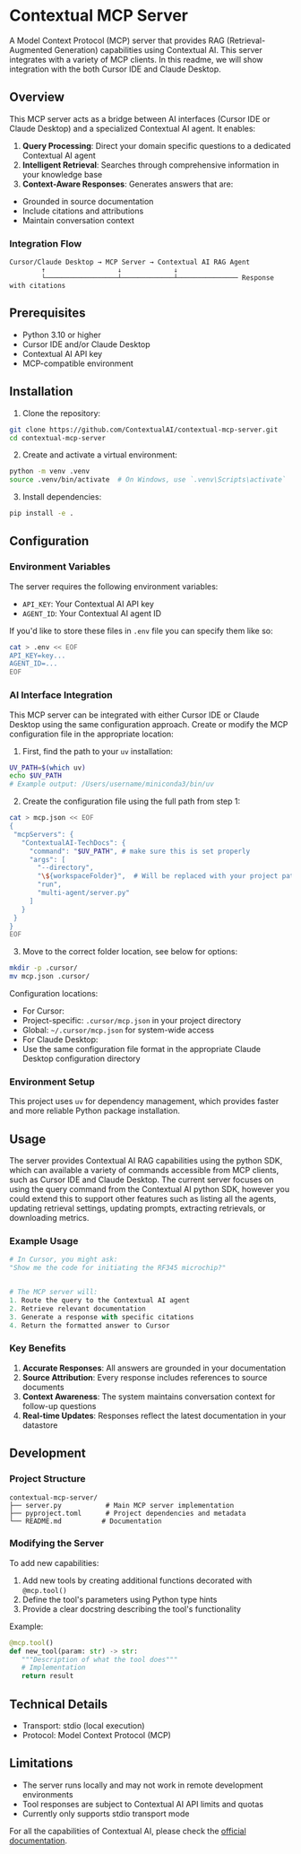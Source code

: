 # Contextual MCP Server


A Model Context Protocol (MCP) server that provides RAG (Retrieval-Augmented Generation) capabilities using Contextual AI. This server integrates with a variety of MCP clients. In this readme, we will show integration with the both Cursor IDE and Claude Desktop.


## Overview


This MCP server acts as a bridge between AI interfaces (Cursor IDE or Claude Desktop) and a specialized Contextual AI agent. It enables:


1. **Query Processing**: Direct your domain specific questions to a dedicated Contextual AI agent
2. **Intelligent Retrieval**: Searches through comprehensive information in your knowledge base
3. **Context-Aware Responses**: Generates answers that are:
  - Grounded in source documentation
  - Include citations and attributions
  - Maintain conversation context


### Integration Flow


```
Cursor/Claude Desktop → MCP Server → Contextual AI RAG Agent
        ↑                  ↓             ↓                         
        └──────────────────┴─────────────┴─────────────── Response with citations
```


## Prerequisites


- Python 3.10 or higher
- Cursor IDE and/or Claude Desktop
- Contextual AI API key
- MCP-compatible environment


## Installation


1. Clone the repository:
```bash
git clone https://github.com/ContextualAI/contextual-mcp-server.git
cd contextual-mcp-server
```


2. Create and activate a virtual environment:
```bash
python -m venv .venv
source .venv/bin/activate  # On Windows, use `.venv\Scripts\activate`
```


3. Install dependencies:
```bash
pip install -e .
```


## Configuration


### Environment Variables

The server requires the following environment variables:
- `API_KEY`: Your Contextual AI API key
- `AGENT_ID`: Your Contextual AI agent ID

If you'd like to store these files in `.env` file you can specify them like so:

```bash
cat > .env << EOF
API_KEY=key...
AGENT_ID=...
EOF
```

### AI Interface Integration


This MCP server can be integrated with either Cursor IDE or Claude Desktop using the same configuration approach. Create or modify the MCP configuration file in the appropriate location:


1. First, find the path to your `uv` installation:
```bash
UV_PATH=$(which uv)
echo $UV_PATH
# Example output: /Users/username/miniconda3/bin/uv
```


2. Create the configuration file using the full path from step 1:

```bash
cat > mcp.json << EOF
{
 "mcpServers": {
   "ContextualAI-TechDocs": {
     "command": "$UV_PATH", # make sure this is set properly
     "args": [
       "--directory",
       "\${workspaceFolder}",  # Will be replaced with your project path
       "run",
       "multi-agent/server.py"
     ]
   }
 }
}
EOF
```

3. Move to the correct folder location, see below for options:

```bash
mkdir -p .cursor/
mv mcp.json .cursor/
```

Configuration locations:
- For Cursor:
 - Project-specific: `.cursor/mcp.json` in your project directory
 - Global: `~/.cursor/mcp.json` for system-wide access
- For Claude Desktop:
 - Use the same configuration file format in the appropriate Claude Desktop configuration directory


### Environment Setup

This project uses `uv` for dependency management, which provides faster and more reliable Python package installation.

## Usage

The server provides Contextual AI RAG capabilities using the python SDK, which can available a variety of commands accessible from MCP clients, such as Cursor IDE and Claude Desktop.
The current server focuses on using the query command from the Contextual AI python SDK, however you could extend this to support other features such as listing all the agents, updating retrieval settings, updating prompts, extracting retrievals, or downloading metrics.

### Example Usage
```python
# In Cursor, you might ask:
"Show me the code for initiating the RF345 microchip?"


# The MCP server will:
1. Route the query to the Contextual AI agent
2. Retrieve relevant documentation
3. Generate a response with specific citations
4. Return the formatted answer to Cursor
```


### Key Benefits
1. **Accurate Responses**: All answers are grounded in your documentation
2. **Source Attribution**: Every response includes references to source documents
3. **Context Awareness**: The system maintains conversation context for follow-up questions
4. **Real-time Updates**: Responses reflect the latest documentation in your datastore


## Development


### Project Structure
```
contextual-mcp-server/
├── server.py           # Main MCP server implementation
├── pyproject.toml      # Project dependencies and metadata
└── README.md          # Documentation
```


### Modifying the Server


To add new capabilities:


1. Add new tools by creating additional functions decorated with `@mcp.tool()`
2. Define the tool's parameters using Python type hints
3. Provide a clear docstring describing the tool's functionality


Example:
```python
@mcp.tool()
def new_tool(param: str) -> str:
   """Description of what the tool does"""
   # Implementation
   return result
```


## Technical Details


- Transport: stdio (local execution)
- Protocol: Model Context Protocol (MCP)


## Limitations


- The server runs locally and may not work in remote development environments
- Tool responses are subject to Contextual AI API limits and quotas
- Currently only supports stdio transport mode


For all the capabilities of Contextual AI, please check the [official documentation](https://docs.contextual.ai/).

